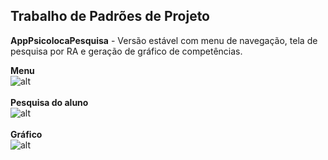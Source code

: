 <h2>Trabalho de Padrões de Projeto</h2>

<b>AppPsicolocaPesquisa</b> - Versão estável com menu de navegação, tela de pesquisa por RA e geração de gráfico de competências.<br>

<b>Menu</b><br>
![alt](http://i.imgur.com/Nf3d9UT.png?1 "Menu" )<br><br>
<b>Pesquisa do aluno</b><br>
![alt](http://i.imgur.com/SSs0Frw.png?1 "Pesquisa")<br><br>
<b>Gráfico</b><br>
![alt](http://i.imgur.com/oNaEPXU.png?1 "Gráfico")



